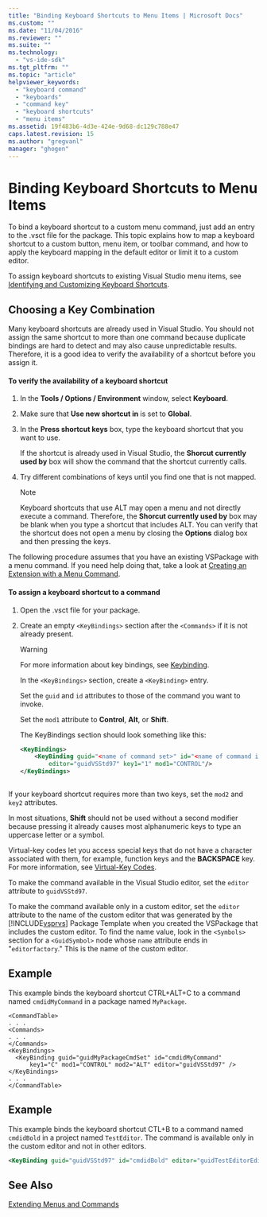 ```yaml
---
title: "Binding Keyboard Shortcuts to Menu Items | Microsoft Docs"
ms.custom: ""
ms.date: "11/04/2016"
ms.reviewer: ""
ms.suite: ""
ms.technology: 
  - "vs-ide-sdk"
ms.tgt_pltfrm: ""
ms.topic: "article"
helpviewer_keywords: 
  - "keyboard command"
  - "keyboards"
  - "command key"
  - "keyboard shortcuts"
  - "menu items"
ms.assetid: 19f483b6-4d3e-424e-9d68-dc129c788e47
caps.latest.revision: 15
ms.author: "gregvanl"
manager: "ghogen"
---
```

# Binding Keyboard Shortcuts to Menu Items
To bind a keyboard shortcut to a custom menu command, just add an entry to the .vsct file for the package. This topic explains how to map a keyboard shortcut to a custom button, menu item, or toolbar command, and how to apply the keyboard mapping in the default editor or limit it to a custom editor.  
  
 To assign keyboard shortcuts to existing Visual Studio menu items, see [Identifying and Customizing Keyboard Shortcuts](../ide/identifying-and-customizing-keyboard-shortcuts-in-visual-studio.md).  
  
## Choosing a Key Combination  
 Many keyboard shortcuts are already used in Visual Studio. You should not assign the same shortcut to more than one command because duplicate bindings are hard to detect and may also cause unpredictable results. Therefore, it is a good idea to verify the availability of a shortcut before you assign it.  
  
#### To verify the availability of a keyboard shortcut  
  
1.  In the **Tools / Options / Environment** window, select **Keyboard**.  
  
2.  Make sure that **Use new shortcut in** is set to **Global**.  
  
3.  In the **Press shortcut keys** box, type the keyboard shortcut that you want to use.  
  
     If the shortcut is already used in Visual Studio, the **Shorcut currently used by** box will show the command that the shortcut currently calls.  
  
4.  Try different combinations of keys until you find one that is not mapped.  
  
    > [!NOTE]
    >  Keyboard shortcuts that use ALT may open a menu and not directly execute a command. Therefore, the **Shorcut currently used by** box may be blank when you type a shortcut that includes ALT. You can verify that the shortcut does not open a menu by closing the **Options** dialog box and then pressing the keys.  
  
 The following procedure assumes that you have an existing VSPackage with a menu command. If you need help doing that, take a look at [Creating an Extension with a Menu Command](../extensibility/creating-an-extension-with-a-menu-command.md).  
  
#### To assign a keyboard shortcut to a command  
  
1.  Open the .vsct file for your package.  
  
2.  Create an empty `<KeyBindings>` section after the `<Commands>` if it is not already present.  
  
    > [!WARNING]
    >  For more information about key bindings, see [Keybinding](../extensibility/keybinding-element.md).  
  
     In the `<KeyBindings>` section, create a `<KeyBinding>` entry.  
  
     Set the `guid`  and  `id` attributes to those of the command you want to invoke.  
  
     Set the `mod1` attribute to **Control**, **Alt**, or **Shift**.  
  
     The KeyBindings section should look something like this:  
  
    ```xml  
    <KeyBindings>  
        <KeyBinding guid="<name of command set>" id="<name of command id>"  
            editor="guidVSStd97" key1="1" mod1="CONTROL"/>  
    </KeyBindings>  
  
    ```  
  
 If your keyboard shortcut requires more than two keys, set the `mod2` and `key2` attributes.  
  
 In most situations, **Shift** should not be used without a second modifier because pressing it already causes most alphanumeric keys to type an uppercase letter or a symbol.  
  
 Virtual-key codes let you access special keys that do not have a character associated with them, for example, function keys and the **BACKSPACE** key. For more information, see [Virtual-Key Codes](http://go.microsoft.com/fwlink/?LinkID=105932).  
  
 To make the command available in the Visual Studio editor, set the `editor` attribute to `guidVSStd97`.  
  
 To make the command available only in a custom editor, set the `editor` attribute to the name of the custom editor that was generated by the [!INCLUDE[vsprvs](../code-quality/includes/vsprvs_md.md)] Package Template when you created the VSPackage that includes the custom editor. To find the name value, look in the `<Symbols>` section for a `<GuidSymbol>` node whose `name` attribute ends in "`editorfactory`." This is the name of the custom editor.  
  
## Example  
 This example binds the keyboard shortcut CTRL+ALT+C to a command named `cmdidMyCommand` in a package named `MyPackage`.  
  
```  
<CommandTable>  
. . .  
<Commands>  
. . .  
</Commands>  
<KeyBindings>  
  <KeyBinding guid="guidMyPackageCmdSet" id="cmdidMyCommand"   
      key1="C" mod1="CONTROL" mod2="ALT" editor="guidVSStd97" />  
</KeyBindings>  
. . .  
</CommandTable>  
```  
  
## Example  
 This example binds the keyboard shortcut CTL+B to a command named `cmdidBold` in a project named `TestEditor`. The command is available only in the custom editor and not in other editors.  
  
```xml  
<KeyBinding guid="guidVSStd97" id="cmdidBold" editor="guidTestEditorEditorFactory" key1="B" mod1="Control" />  
```  
  
## See Also  
 [Extending Menus and Commands](../extensibility/extending-menus-and-commands.md)